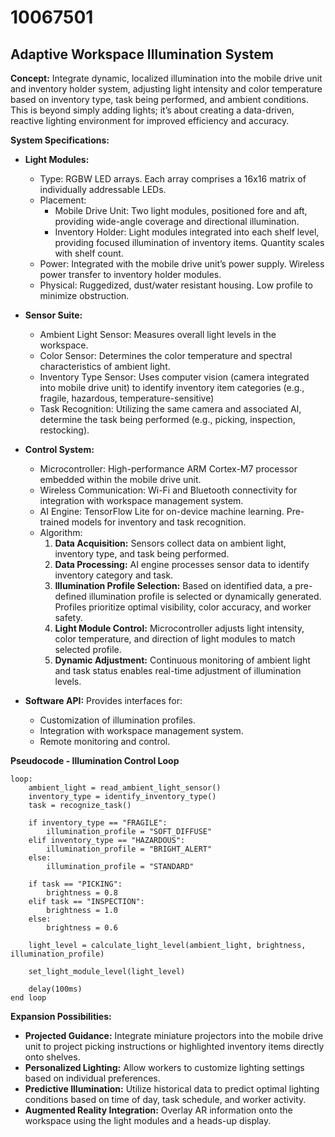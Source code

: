 # 10067501

## Adaptive Workspace Illumination System

**Concept:** Integrate dynamic, localized illumination into the mobile drive unit and inventory holder system, adjusting light intensity and color temperature based on inventory type, task being performed, and ambient conditions. This is beyond simply adding lights; it’s about creating a data-driven, reactive lighting environment for improved efficiency and accuracy.

**System Specifications:**

*   **Light Modules:**
    *   Type: RGBW LED arrays.  Each array comprises a 16x16 matrix of individually addressable LEDs.
    *   Placement:  
        *   Mobile Drive Unit: Two light modules, positioned fore and aft, providing wide-angle coverage and directional illumination.
        *   Inventory Holder: Light modules integrated into each shelf level, providing focused illumination of inventory items. Quantity scales with shelf count.
    *   Power:  Integrated with the mobile drive unit’s power supply.  Wireless power transfer to inventory holder modules.
    *   Physical: Ruggedized, dust/water resistant housing. Low profile to minimize obstruction.
*   **Sensor Suite:**
    *   Ambient Light Sensor: Measures overall light levels in the workspace.
    *   Color Sensor: Determines the color temperature and spectral characteristics of ambient light.
    *   Inventory Type Sensor: Uses computer vision (camera integrated into mobile drive unit) to identify inventory item categories (e.g., fragile, hazardous, temperature-sensitive)
    *   Task Recognition: Utilizing the same camera and associated AI, determine the task being performed (e.g., picking, inspection, restocking).
*   **Control System:**
    *   Microcontroller: High-performance ARM Cortex-M7 processor embedded within the mobile drive unit.
    *   Wireless Communication: Wi-Fi and Bluetooth connectivity for integration with workspace management system.
    *   AI Engine:  TensorFlow Lite for on-device machine learning. Pre-trained models for inventory and task recognition.
    *   Algorithm:
        1.  **Data Acquisition:**  Sensors collect data on ambient light, inventory type, and task being performed.
        2.  **Data Processing:** AI engine processes sensor data to identify inventory category and task.
        3.  **Illumination Profile Selection:** Based on identified data, a pre-defined illumination profile is selected or dynamically generated.  Profiles prioritize optimal visibility, color accuracy, and worker safety.
        4.  **Light Module Control:**  Microcontroller adjusts light intensity, color temperature, and direction of light modules to match selected profile.
        5.  **Dynamic Adjustment:** Continuous monitoring of ambient light and task status enables real-time adjustment of illumination levels.

*   **Software API:**  Provides interfaces for:
    *   Customization of illumination profiles.
    *   Integration with workspace management system.
    *   Remote monitoring and control.

**Pseudocode - Illumination Control Loop**

```
loop:
    ambient_light = read_ambient_light_sensor()
    inventory_type = identify_inventory_type()
    task = recognize_task()

    if inventory_type == "FRAGILE":
        illumination_profile = "SOFT_DIFFUSE"
    elif inventory_type == "HAZARDOUS":
        illumination_profile = "BRIGHT_ALERT"
    else:
        illumination_profile = "STANDARD"

    if task == "PICKING":
        brightness = 0.8
    elif task == "INSPECTION":
        brightness = 1.0
    else:
        brightness = 0.6

    light_level = calculate_light_level(ambient_light, brightness, illumination_profile)

    set_light_module_level(light_level)

    delay(100ms)
end loop
```

**Expansion Possibilities:**

*   **Projected Guidance:** Integrate miniature projectors into the mobile drive unit to project picking instructions or highlighted inventory items directly onto shelves.
*   **Personalized Lighting:** Allow workers to customize lighting settings based on individual preferences.
*   **Predictive Illumination:** Utilize historical data to predict optimal lighting conditions based on time of day, task schedule, and worker activity.
*   **Augmented Reality Integration:** Overlay AR information onto the workspace using the light modules and a heads-up display.